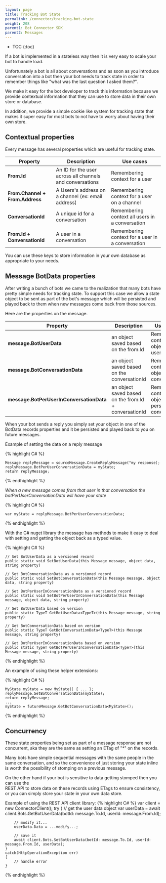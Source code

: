```yaml
---
layout: page
title: Tracking Bot State
permalink: /connector/tracking-bot-state
weight: 208
parent1: Bot Connector SDK
parent2: Messages
---
```


* TOC
{:toc}


If a bot is implemented in a stateless way then it is very easy to scale your bot to handle load. 

Unfortunately a bot is all about conversations and as soon as you introduce conversation into a bot then
your bot needs to track state in order to remember things like "what was the last question I asked them?". 

We make it easy for the bot developer to track this information because we provide contextual information that
they can use to store data in their own store or database.

In addition, we provide a simple cookie like system for tracking state that makes it super easy for most bots to not have 
to worry about having their own store.

## Contextual properties
Every message has several properties which are useful for tracking state.

|**Property**                    | **Description**                                        | **Use cases**                                                
|----------------------------|----------------------------------------------------|----------------------------------------------------------
|**From.Id**                     | An ID for the user across all channels and conversations| Remembering context for a user
|**From.Channel + From.Address** | A Users's address on a channel (ex: email address) | Remembering context for a user on a channel                 
|**ConversationId**              | A unique id for a conversation                     | Remembering context all users in a conversation    
|**From.Id + ConversationId**    | A user in a conversation                           | Remembering context for a user in a conversation   

You can use these keys to store information in your own database as appropriate to your needs.

## Message BotData properties
After writing a bunch of bots we came to the realization that many bots have pretty simple needs for tracking state. 
To support this case we allow a state object to be sent as part of the bot's message which will be persisted
and played back to them when new messages come back from those sources.

Here are the properties on the message. 

|**Property**                            | **Description**                                                | **Use cases**                                                
|------------------------------------|------------------------------------------------------------|----------------------------------------------------------
|**message.BotUserData**                 | an object saved based on the from.Id                       | Remembering context object with a user
|**message.BotConversationData**         | an object saved based on the conversationId                | Remembering context object with a conversation
|**message.BotPerUserInConversationData**| an object saved based on the from.Id + conversationId      | Remembering context object with a person in a conversation

When your bot sends a reply you  simply set your object in one of the BotData records properties and it be persisted and
played back to you on future messages. 

Example of setting the data on a reply message

{% highlight C# %}

    Message replyMessage = sourceMessage.CreateReplyMessage("my response);
    replyMessage.BotPerUserConversationData = myState;
    return replyMessage;
	
{% endhighlight %}

*When a new message comes from that user in that conversation the botPerUserConversationData will have your state*

{% highlight C# %}

    var myState = replyMessage.BotPerUserConversationData;
	
{% endhighlight %}

With the C# nuget library the message has methods to make it easy to deal with setting and getting the object back as a typed value.

{% highlight C#  %}

    // Set BotUserData as a versioned record
    public static void SetBotUserData(this Message message, object data, string property)
    
    // Set BotConversationData as a versioned record
    public static void SetBotConversationData(this Message message, object data, string property)
    
    // Set BotPerUserInConversationData as a versioned record
    public static void SetBotPerUserInConversationData(this Message message, object data, string property)

    // Get BotUserData based on version
    public static TypeT GetBotUserData<TypeT>(this Message message, string property)

    // Get BotConversationData based on version
    public static TypeT GetBotConversationData<TypeT>(this Message message, string property)

    // Get BotPerUserInConversationData based on version
    public static TypeT GetBotPerUserInConversationData<TypeT>(this Message message, string property)
	
{% endhighlight %}

An example of using these helper extensions:

{% highlight C# %}

    MyState myState = new MyState() { ... };
    replyMessage.SetBotConversationData(myState);
    return replyMessage;
    ...
    myState = futureMessage.GetBotConversationData<MyState>();

{% endhighlight %}


## Concurrency
These state properties being set as part of a message response are not concurrent, aka they are the 
same as setting an ETag of "*" on the records.   

Many bots have simple sequential messages with the same people in the same conversation, and
so the convenience of just storing your state inline is worth the possibility of stomping on a
previous message.   

On the other hand if your bot is sensitive to data getting stomped then you can use the  
REST API to store data on these records using ETags to ensure consistency, or you can
simply store your state in your own data store.

Example of using the REST API client library:
{% highlight C# %}
    var client = new ConnectorClient();
    try
    {
        // get the user data object
        var userData = await client.Bots.GetBotUserData(botId: message.To.Id, userId: message.From.Id);
        
        // modify it...
        userData.Data = ...modify...;
        
        // save it
        await client.Bots.SetBotUserData(botId: message.To.Id, userId: message.From.Id, userData);
    }
    catch(HttpOperationException err)
    {
        // handle error
    }
{% endhighlight %}
